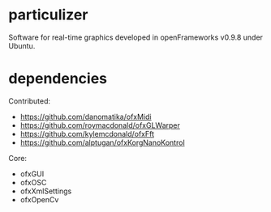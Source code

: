 # particulizer
Software for real-time graphics developed in openFrameworks v0.9.8 under Ubuntu.

# dependencies
Contributed:
* https://github.com/danomatika/ofxMidi
* https://github.com/roymacdonald/ofxGLWarper
* https://github.com/kylemcdonald/ofxFft
* https://github.com/alptugan/ofxKorgNanoKontrol

Core:
* ofxGUI
* ofxOSC
* ofxXmlSettings
* ofxOpenCv
